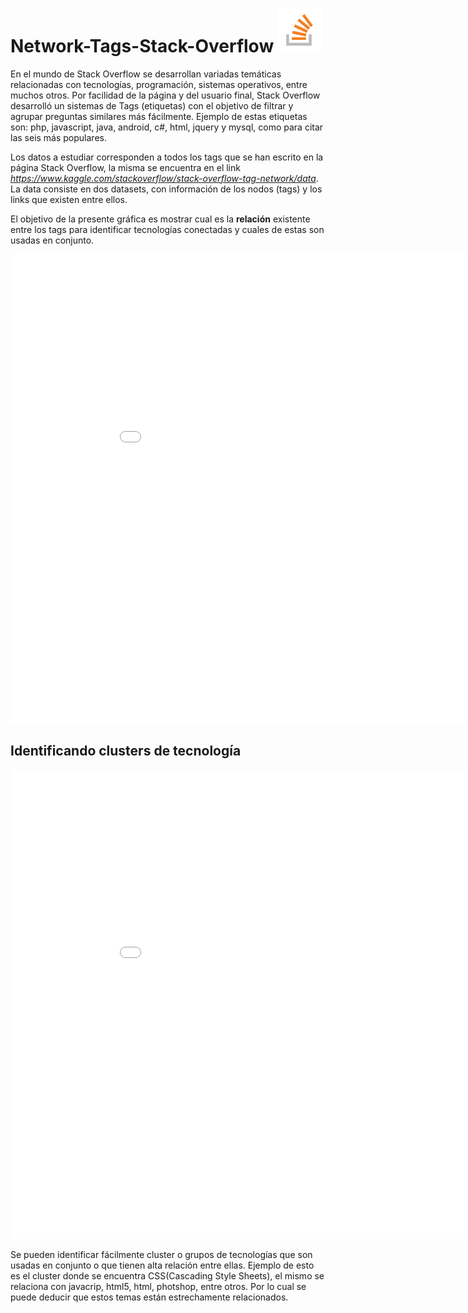 # **Network-Tags-Stack-Overflow <img src="logo.png" height="70px"/>**

En el mundo de Stack Overflow se desarrollan variadas temáticas relacionadas con tecnologías, programación, sistemas operativos, entre muchos otros. Por facilidad de la página y del usuario final, Stack Overflow desarrolló un sistemas de Tags (etiquetas) con el objetivo de filtrar y agrupar preguntas similares más fácilmente. Ejemplo de estas etiquetas son: php, javascript, java, android, c#, html, jquery y mysql, como para citar las seis más populares.

Los datos a estudiar corresponden a todos los tags que se han escrito en la página Stack Overflow, la misma se encuentra en el link *https://www.kaggle.com/stackoverflow/stack-overflow-tag-network/data*. La data consiste en dos datasets, con información de los nodos (tags) y los links que existen entre ellos. 

El objetivo de la presente gráfica es mostrar cual es la **relación** existente entre los tags para identificar tecnologías conectadas y cuales de estas son usadas en conjunto.

<Embed src = "grafica1.html" width = "950" height = "750">

## **Identificando clusters de tecnología** 

<Embed src = "grafica2.html" width = "950" height = "750">

Se pueden identificar fácilmente cluster o grupos de tecnologías que son usadas en conjunto o que tienen alta relación entre ellas. Ejemplo de esto es el cluster donde se encuentra CSS(Cascading Style Sheets), el mismo se relaciona con javacrip, html5, html, photshop, entre otros. Por lo cual se puede deducir que estos temas están estrechamente relacionados.
